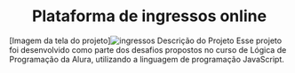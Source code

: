 # <h1 align="center"> Plataforma de ingressos online </h1>
[Imagem da tela do projeto]![ingressos](https://github.com/user-attachments/assets/eca2cb03-cb2f-41fd-8c75-71cc8373606f)
<h>Descrição do Projeto </h1>
Esse projeto foi desenvolvido como parte dos desafios propostos no curso de Lógica de Programação da Alura, utilizando a linguagem de programação JavaScript.
